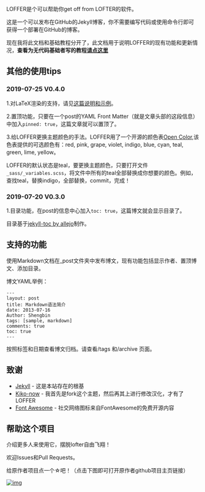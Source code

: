 LOFFER是个可以帮助你get off from LOFTER的软件。

这是一个可以发布在GitHub的Jekyll博客，你不需要编写代码或使用命令行即可获得一个部署在GitHub的博客。

现在我将此文档和基础教程分开了，此文档用于说明LOFFER的现有功能和更新情况，**查看为无代码基础者写的教程[请点这里](https://fromendworld.github.io/LOFFER/document/)**

## 其他的使用tips

### 2019-07-25 V0.4.0

1.对LaTeX渲染的支持，请见[这篇说明和示例](https://fromendworld.github.io/LOFFER/math-test/)。

2.置顶功能，只要在一个post的YAML Front Matter（就是文章头部的这段信息）中加入` pinned: true `，这篇文章就可以置顶了。

3.给LOFFER更换主题颜色的手法。LOFFER用了一个开源的颜色表[Open Color](https://yeun.github.io/open-color/),该色表提供的可选颜色有：red, pink, grape, violet, indigo, blue, cyan, teal, green, lime, yellow。

LOFFER的默认状态是teal，要更换主题颜色，只要打开文件` _sass/_variables.scss `，将文件中所有的teal全部替换成你想要的颜色。例如，查找teal，替换indigo，全部替换，commit，完成！


### 2019-07-20 V0.3.0

1.目录功能，在post的信息中心加入` toc: true `，这篇博文就会显示目录了。

目录基于[jekyll-toc by allejo](https://github.com/allejo/jekyll-toc)制作。


## 支持的功能

使用Markdown文档在_post文件夹中发布博文，现有功能包括显示作者、置顶博文、添加目录。

博文YAML举例：

    ---
    layout: post
    title: Markdown语法简介
    date: 2013-07-16
    Author: Shengbin 
    tags: [sample, markdown]
    comments: true
    toc: true
    ---

按照标签和日期查看博文归档。请查看/tags 和/archive 页面。


## 致谢

* [Jekyll](https://github.com/jekyll/jekyll) - 这是本站存在的根基
* [Kiko-now](<https://github.com/aweekj/kiko-now>) - 我首先是fork这个主题，然后再其上进行修改汉化，才有了LOFFER
* [Font Awesome](<https://fontawesome.com/>) - 社交网络图标来自FontAwesome的免费开源内容


## 帮助这个项目

介绍更多人来使用它，摆脱lofter自由飞翔！

欢迎Issues和Pull Requests。

给原作者项目点一个☆吧！（点击下图即可打开原作者github项目主页链接）

[![img](https://raw.githubusercontent.com/FromEndWorld/LOFFER/master/images/givemefive.png)](https://github.com/FromEndWorld/loffer)
